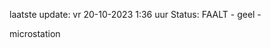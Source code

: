 laatste update: 
vr 20-10-2023  1:36   uur 
Status: FAALT - geel - 
<div class="service R">microstation</div>